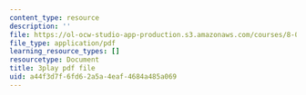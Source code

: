 ```yaml
---
content_type: resource
description: ''
file: https://ol-ocw-studio-app-production.s3.amazonaws.com/courses/8-01sc-classical-mechanics-fall-2016/a44f3d7f6fd62a5a4eaf4684a485a069_jtOxRPQDuJs.pdf
file_type: application/pdf
learning_resource_types: []
resourcetype: Document
title: 3play pdf file
uid: a44f3d7f-6fd6-2a5a-4eaf-4684a485a069
---
```

